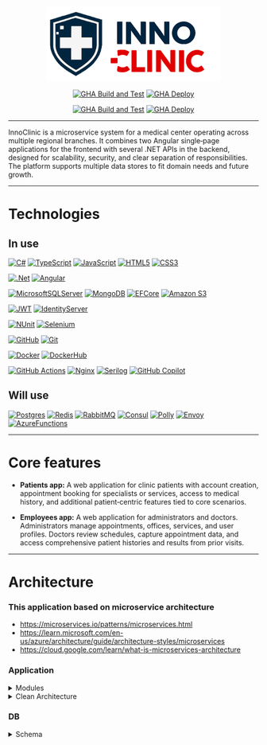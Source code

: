 <div align="center">
 <img src="/assets/images/innoclinic-logo.png" alt="InnoClinic Logo" width="" height="150"/>

[![GHA Build and Test](https://img.shields.io/github/actions/workflow/status/AlexTarski/InnoClinic/build.yml?style=flat-square&logo=github&logoColor=fff&label=Build%20and%20Test%20Workflow%20(Main))](https://github.com/AlexTarski/InnoClinic/actions/workflows/build.yml)
[![GHA Deploy](https://img.shields.io/github/actions/workflow/status/AlexTarski/InnoClinic/deploy.yml?style=flat-square&logo=github&logoColor=fff&label=Deploy%20Workflow%20(Main))](https://github.com/AlexTarski/InnoClinic/actions/workflows/deploy.yml)

[![GHA Build and Test](https://img.shields.io/github/actions/workflow/status/AlexTarski/InnoClinic/build.yml?branch=develop&style=flat-square&logo=github&logoColor=fff&label=Build%20and%20Test%20Workflow%20(Develop))](https://github.com/AlexTarski/InnoClinic/actions/workflows/build.yml)
[![GHA Deploy](https://img.shields.io/github/actions/workflow/status/AlexTarski/InnoClinic/deploy.yml?branch=develop&style=flat-square&logo=github&logoColor=fff&label=Deploy%20Workflow%20(Develop))](https://github.com/AlexTarski/InnoClinic/actions/workflows/deploy.yml)
</div>

---
InnoClinic is a microservice system for a medical center operating across multiple regional branches. It combines two Angular single‑page applications for the frontend with several .NET APIs in the backend, designed for scalability, security, and clear separation of responsibilities. The platform supports multiple data stores to fit domain needs and future growth.

---

# Technologies
## In use

[![C#](https://img.shields.io/badge/c%23-%23239120.svg?style=for-the-badge&logo=csharp&logoColor=white)](https://dotnet.microsoft.com/en-us/languages/csharp)
[![TypeScript](https://img.shields.io/badge/typescript-%23007ACC.svg?style=for-the-badge&logo=typescript&logoColor=white)](https://www.typescriptlang.org/)
[![JavaScript](https://img.shields.io/badge/javascript-%23323330.svg?style=for-the-badge&logo=javascript&logoColor=%23F7DF1E)](https://developer.mozilla.org/en-US/docs/Web/JavaScript)
[![HTML5](https://img.shields.io/badge/html5-%23E34F26.svg?style=for-the-badge&logo=html5&logoColor=white)](https://html.spec.whatwg.org/)
[![CSS3](https://img.shields.io/badge/css3-%231572B6.svg?style=for-the-badge&logo=css3&logoColor=white)](https://developer.mozilla.org/en-US/docs/Web/CSS)

[![.Net](https://img.shields.io/badge/.NET-5C2D91?style=for-the-badge&logo=.net&logoColor=white)](https://dotnet.microsoft.com/en-us/)
[![Angular](https://img.shields.io/badge/angular-%23DD0031.svg?style=for-the-badge&logo=angular&logoColor=white)](https://angular.dev/)

[![MicrosoftSQLServer](https://img.shields.io/badge/Microsoft%20SQL%20Server-CC2927?style=for-the-badge&logo=microsoft%20sql%20server&logoColor=white)](https://www.microsoft.com/en-us/sql-server)
[![MongoDB](https://img.shields.io/badge/MongoDB-%234ea94b.svg?style=for-the-badge&logo=mongodb&logoColor=white)](https://www.mongodb.com/)
[![EFCore](https://img.shields.io/badge/EFCore-purple?style=for-the-badge)](https://github.com/dotnet/efcore)
[![Amazon S3](https://img.shields.io/badge/Amazon%20S3-FF9900?style=for-the-badge&logo=amazons3&logoColor=white)](https://aws.amazon.com/s3/?nc1=h_ls)

[![JWT](https://img.shields.io/badge/JWT-black?style=for-the-badge&logo=JSON%20web%20tokens)](https://www.jwt.io/)
[![IdentityServer](https://img.shields.io/badge/IdentityServer-purple?style=for-the-badge)](https://duendesoftware.com/products/identityserver)

[![NUnit](https://img.shields.io/badge/NUnit-%2384A454?style=for-the-badge)](https://github.com/nunit)
[![Selenium](https://img.shields.io/badge/-selenium-%43B02A?style=for-the-badge&logo=selenium&logoColor=white)](https://www.selenium.dev/)

[![GitHub](https://img.shields.io/badge/github-%23121011.svg?style=for-the-badge&logo=github&logoColor=white)](https://github.com/AlexTarski/InnoClinic)
[![Git](https://img.shields.io/badge/git-%23F05033.svg?style=for-the-badge&logo=git&logoColor=white)](https://git-scm.com/)

[![Docker](https://img.shields.io/badge/Docker-%232496ED?style=for-the-badge&logo=docker&logoColor=white)](https://www.docker.com/)
[![DockerHub](https://img.shields.io/badge/DockerHub-%232496ED?style=for-the-badge&logo=docker&logoColor=white)](https://hub.docker.com/)

[![GitHub Actions](https://img.shields.io/badge/github%20actions-%232671E5.svg?style=for-the-badge&logo=githubactions&logoColor=white)](https://github.com/AlexTarski/InnoClinic/actions)
[![Nginx](https://img.shields.io/badge/nginx-%23009639.svg?style=for-the-badge&logo=nginx&logoColor=white)](https://nginxproxymanager.com/)
[![Serilog](https://img.shields.io/badge/Serilog-%23FF0000?style=for-the-badge)](https://serilog.net/)
[![GitHub Copilot](https://img.shields.io/badge/github_copilot-8957E5?style=for-the-badge&logo=github-copilot&logoColor=white)](https://github.com/features/copilot)

## Will use

[![Postgres](https://img.shields.io/badge/postgres-%23316192.svg?style=for-the-badge&logo=postgresql&logoColor=white)](https://www.postgresql.org/)
[![Redis](https://img.shields.io/badge/redis-%23DD0031.svg?style=for-the-badge&logo=redis&logoColor=white)](https://redis.io/)
[![RabbitMQ](https://img.shields.io/badge/Rabbitmq-FF6600?style=for-the-badge&logo=rabbitmq&logoColor=white)](https://www.rabbitmq.com/)
[![Consul](https://img.shields.io/badge/Consul-%23000000?style=for-the-badge&logo=hashicorp)](https://developer.hashicorp.com/consul)
[![Polly](https://img.shields.io/badge/Polly-%235C2983?style=for-the-badge)](https://www.pollydocs.org/)
[![Envoy](https://img.shields.io/badge/Envoy-%23AC6199?style=for-the-badge&logo=envoyproxy&logoColor=white)](https://www.envoyproxy.io/)
[![AzureFunctions](https://img.shields.io/badge/Azure_Functions-%2333CCFF?style=for-the-badge)](https://azure.microsoft.com/en-us/products/functions)

---
# Core features
- **Patients app:** A web application for clinic patients with account creation, appointment booking for specialists or services, access to medical history, and additional patient‑centric features tied to core scenarios.

- **Employees app:** A web application for administrators and doctors. Administrators manage appointments, offices, services, and user profiles. Doctors review schedules, capture appointment data, and access comprehensive patient histories and results from prior visits.

---

# Architecture
### This application based on microservice architecture

- https://microservices.io/patterns/microservices.html
- https://learn.microsoft.com/en-us/azure/architecture/guide/architecture-styles/microservices
- https://cloud.google.com/learn/what-is-microservices-architecture

### Application

<details>
<summary>Modules</summary>
<img src="/assets/images/schemes/Components.png" alt="InnoClinic Logo" width="1000" height=""/>
<img src="/assets/images/schemes/MessageBroker.png" alt="InnoClinic Logo" width="1000" height=""/>
</details>

<details>
<summary>Clean Architecture</summary>
Each API is designed using the clean architecture pattern:<br>
<img src="/assets/images/clean_architecture.png" alt="InnoClinic Logo" width="500" height=""/>
</details>

### DB

<details>
<summary>Schema</summary>
<img src="/assets/images/schemes/DB_Schema.jpg" alt="InnoClinic Logo" width="1000" height=""/>
</details>